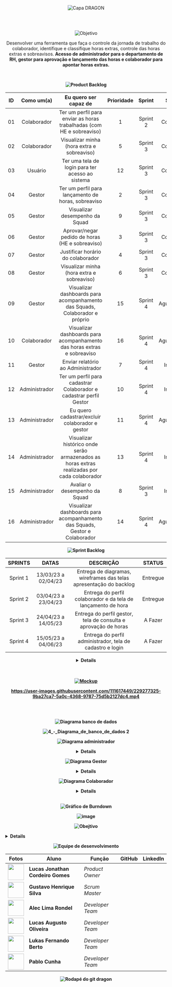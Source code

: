 <div align="center">
 
![Capa DRAGON](https://user-images.githubusercontent.com/111617449/226095576-86edb6ff-c411-401a-8347-f37f1b7fe10f.png)
 
</div>
</br>

<br>

<div align="center">
 
![Objetivo](https://user-images.githubusercontent.com/111617449/226420067-8dd376b4-c7f0-4073-9fa3-b89afe4d7f38.png)
 
 Desenvolver uma ferramenta que faça o controle da jornada de trabalho do colaborador, identifique e classifique horas extras, controle das horas extras e sobreavisos.<b>
Acesso de administrador para o departamento de RH, gestor para aprovação e lançamento das horas e colaborador para apontar horas extras.<b>

</div>

</br>
 
 
<div align="center">
 
![Product Backlog](https://user-images.githubusercontent.com/111617449/226420233-6615cd47-db32-437a-8c34-d13065f930fa.png)
 
 </div>
 
| ID | Como um(a) | Eu quero ser capaz de | Prioridade | Sprint | Status | 
| :-: | :---: | :-----: | :----------: | :---: | :---: | 
| 01 | Colaborador | Ter um perfil para enviar as horas trabalhadas (com HE e sobreaviso) | 1 | Sprint 2 | Concluído | 
| 02 | Colaborador | Visualizar minha (hora extra e sobreaviso) | 5 | Sprint 3 | Concluído | 
| 03 | Usuário | Ter uma tela de login para ter acesso ao sistema | 12 | Sprint 3 | Concluído | 
| 04 | Gestor | Ter um perfil para lançamento de horas, sobreaviso | 2 | Sprint 3 | Concluído | 
| 05 | Gestor | Visualizar desempenho da Squad | 9 | Sprint 3 | Concluído | 
| 06 | Gestor | Aprovar/negar pedido de horas (HE e sobreaviso) | 3 | Sprint 3 | Concluído | 
| 07 | Gestor | Justificar horário do colaborador | 4 | Sprint 3 | Concluído | 
| 08 | Gestor | Visualizar minha (hora extra e sobreaviso) | 6 | Sprint 3 | Concluído | 
| 09 | Gestor | Visualizar dashboards para acompanhamento das Squads, Colaborador e próprio | 15 | Sprint 4 | Aguardando | 
| 10 | Colaborador | Visualizar dashboards para acompanhamento das horas extras e sobreaviso | 16 | Sprint 4 | Aguardando | 
| 11 | Gestor | Enviar relatório ao Administrador| 7 | Sprint 4 | Iniciado | 
| 12 | Administrador | Ter um perfil para cadastrar Colaborador e cadastrar perfil Gestor | 10 | Sprint 4 | Iniciado | 
| 13 | Administrador | Eu quero cadastrar/excluir colaborador e gestor | 11 | Sprint 4 | Aguardando | 
| 14 | Administrador | Visualizar histórico onde serão armazenados as horas extras realizadas por cada colaborador | 13 | Sprint 4 | Iniciado | 
| 15 | Administrador | Avaliar o desempenho da Squad | 8 | Sprint 3 | Iniciado | 
| 16 | Administrador | Visualizar dashboards para acompanhamento das Squads, Gestor e Colaborador | 14 | Sprint 4 | Aguardando | 


<div align="center">

![Sprint Backlog](https://user-images.githubusercontent.com/111617449/226683297-18907cc3-257f-451b-872c-a20534c8f223.png)

</div>


| SPRINTS | DATAS | DESCRIÇÃO | STATUS |
|:-------:|:-----:|:---------:|:------:|
| Sprint 1 | 13/03/23 a 02/04/23 | Entrega de diagramas, wireframes das telas apresentação do backlog | Entregue |
| Sprint 2 | 03/04/23 a 23/04/23 | Entrega do perfil colaborador e da tela de lançamento de hora | Entregue |
| Sprint 3 | 24/04/23 a 14/05/23 | Entrega do perfil gestor, tela de consulta e aprovação de horas | A Fazer |
| Sprint 4 | 15/05/23 a 04/06/23 | Entrega do perfil administrador, tela de cadastro e login | A Fazer |

<div align="center">

<details>
 <a href="https://app.mural.co/t/api1378/m/api1378/1679696337791/dca54b6baacd7c91e18556b306e24030dfa13786?sender=ued17637c814300f6e4121903">Organização das Sprints <img src="https://user-images.githubusercontent.com/125532603/230391124-4c6140a2-3f96-4a1c-b245-f5f74a668cf4.png" height="20">
</details>

<br>
<br>
 
![Mockup](https://user-images.githubusercontent.com/111617449/226683334-0ddb2ed1-9d5b-4c67-a90f-6376e1ff1245.png)
 
 https://user-images.githubusercontent.com/111617449/229277325-9ba27ca7-5a0c-4368-9787-75d5b2127dc4.mp4
 </div>
 
<br>
<br>

<div align="center">

![Diagrama banco de dados](https://user-images.githubusercontent.com/111617449/229276290-7757e54c-ba39-4ecd-a3a0-682514e81fc1.png)
 
![4_-_Diagrama_de_banco_de_dados 2](https://user-images.githubusercontent.com/111617449/229276548-1e06eba6-4375-4105-a716-d6ac273abda0.png)

</div>


<div align="center">

 ![Diagrama administrador](https://user-images.githubusercontent.com/111617449/229276289-0e893d43-f43e-4916-8f72-c83690d2c942.png)
 
 <details>
 
 ![3_-_Diagrama_administrador 222](https://user-images.githubusercontent.com/111407920/230245694-d61bbdc7-0e6d-4063-97d7-e583f4f7a208.png)

</details>

</div>

 
 
<div align="center">

![Diagrama Gestor](https://user-images.githubusercontent.com/111617449/229276292-857dab2d-4f84-43a4-a9c9-26a5c2ace946.png)

<details>

![2_-_Diagrama_gestor](https://user-images.githubusercontent.com/111407920/229246593-018e943b-db20-443b-b36e-e3976f4629ab.png)

</details>

</div>


<div align="center">

![Diagrama Colaborador](https://user-images.githubusercontent.com/111617449/229276291-71972f75-d911-48a6-9699-6b23ce625fce.png)

<details>

![1_-_Diagrama_colaborador](https://user-images.githubusercontent.com/111407920/229246566-21a9f6b5-6f6d-474c-bd6c-e5623bae2a59.png)

</details>

</div>

<br>
<div align="center">
 
 ![Gráfico de Burndown](https://user-images.githubusercontent.com/111617449/233748281-c7cc9bf4-1f30-4eb6-9542-e00c08e4e639.png)
 
  ![image](https://user-images.githubusercontent.com/111617449/233748126-17df1127-3dea-43ae-9a98-37b34e8d0478.png)
 
 </div>
 
<div align="center">

   ![Obejtivo](https://user-images.githubusercontent.com/111617449/229278871-7d19f1d0-df6a-4416-9b16-9671ccd954f4.png)

</div>
 
 <details>

  <ul dir="auto">
   <li><b>Ferramenta utilizada para comunicação com o cliente</b>
    <ul>
     <li><a href="https://app.slack.com/">Slack <img src="https://cdn-icons-png.flaticon.com/512/2111/2111615.png" height="20"></a></li>
    </ul>
   </li>
   <li><b>Ferramenas utilizadas para desenvolver a documentação do projeto</b>
    <ul>
     <li dir="auto"><b>Diagramas</b>
      <a href="http://www.sis4.com/brModelo/">brModelo <img src="https://1.bp.blogspot.com/-QRYdop66NFQ/W5Fpla17bDI/AAAAAAAADfg/Rck2NKfsAYkIhBD5E107wWCpq8GBMIxiACLcBGAs/s1600/brmodelo3.png" height="20"></a>
     <li dir="auto"><b>Wireframes</b>
      <a href="https://www.canva.com/pt_br/">Canva <img src="https://upload.wikimedia.org/wikipedia/commons/thumb/0/08/Canva_icon_2021.svg/2048px-Canva_icon_2021.svg.png" height="20"></a>
     <li dir="auto"><b>Organização das sprints</b>
      <a href="https://www.mural.co/?utm_medium=paid-search&utm_source=adwords&utm_campaign=Core_Brand&utm_adgroup=Mural_-_Branded&utm_campaign_id=11265145092&utm_content=mural%20app&utm_adgroupid=109231331743&gclid=Cj0KCQjwiZqhBhCJARIsACHHEH9jPbljUxv7h4HeDxkVPpT7CkqbjBcB29aM3OCfxnSrI3yje1Pkd4IaArmREALw_wcB">Mural <img src="https://user-images.githubusercontent.com/125532603/230391124-4c6140a2-3f96-4a1c-b245-f5f74a668cf4.png" height="20"></a>
    </ul>
   </li>
   <li><b>Ferramentas utilizadas para desenvolver o projeto</b>
    <ul>
     <li dir="auto"><b>Armazenamento e versionamento do projeto</b>
      <a href="https://github.com/">GitHub <img src="https://cdn-icons-png.flaticon.com/512/25/25231.png" height="20"></a>
      </li>
     <li dir="auto"><b>Front-End</b>
      <a href="https://openjfx.io/">Java FX <img src="https://static.wixstatic.com/media/2724b2_a4c660815dde4271be00cb7e9b9cae2c~mv2.png/v1/fit/w_605%2Ch_533%2Cal_c%2Cq_80,enc_auto/file.jpg" height="20"></a>
      <b> e </b>
      <a href="https://code.visualstudio.com/">Visual Studio Code <img src="https://upload.wikimedia.org/wikipedia/commons/thumb/2/2d/Visual_Studio_Code_1.18_icon.svg/2056px-Visual_Studio_Code_1.18_icon.svg.png" height="20"></a>
      </li>
      <li dir="auto"><b>Back-End</b>
       <a href="https://www.java.com/pt-BR/">Java <img src="https://cdn-icons-png.flaticon.com/512/226/226777.png" height="20"></a>
       <b> e </b>
       <a href="https://www.jetbrains.com/pt-br/idea/">Intellij <img src="https://upload.wikimedia.org/wikipedia/commons/thumb/9/9c/IntelliJ_IDEA_Icon.svg/2048px-IntelliJ_IDEA_Icon.svg.png" height="20"></a>
      </li>
      <li dir="auto"><b>Banco de dados</b>
       <a href="https://www.postgresql.org/">PostgreSQL <img src="https://upload.wikimedia.org/wikipedia/commons/thumb/2/29/Postgresql_elephant.svg/1200px-Postgresql_elephant.svg.png" height="20"></a>
      </li>
      <li dir="auto"><b>Comunicação interna da equipe</b>
       <a href="https://discord.com/">Discord <img src="https://logosmarcas.net/wp-content/uploads/2020/12/Discord-Logo.png" height="20"></a>
       <b> e </b>
       <a href="https://www.whatsapp.com/?lang=pt_br">Whatsapp <img src="https://imagepng.org/wp-content/uploads/2017/08/whatsapp-icone-1.png" height="20"></a>
      </li>
     </ul>
    </li>  
   </ul>
  </details>
 
<div align="center">

![Equipe de desenvolvimento](https://user-images.githubusercontent.com/111617449/227279289-39f6f145-321b-4940-8db0-28e12f9007ac.png)

</div>

<div align="center">

 <table>
 <thead>
 <tr>
 <th>Fotos</th>
 <th>Aluno</th>
 <th>Função</th>
 <th>GitHub</th>
 <th>LinkedIn</th>
 </tr>
 </thead>
 <tbody>

 <tr>
 <td><img src="https://avatars.githubusercontent.com/u/111617449?v=4" width="50" height="50"></td>
 <td><strong>Lucas Jonathan Cordeiro Gomes</strong></td>
 <td><em>Product Owner</em></td>
 <td><a href="https://github.com/lucasjonathangomes"><img src="https://camo.githubusercontent.com/34f11e6964319f34c6c7153d65d7e5a9df4ba3ab0f7ea9a97a1db25c885f1c47/68747470733a2f2f6269742e6c792f336639586f3050" alt="" data-canonical-src="https://bit.ly/3f9Xo0P" style="max-width: 100%;"></a></td>
 <td><a href="https://www.linkedin.com/in/lucasjonathancordeirogomes/" rel="nofollow"><img src="https://camo.githubusercontent.com/e804cb8a525c57bff5e5d5d978558cd7497b03c08c7734a1bf6eb9ac7e6b6909/68747470733a2f2f6269742e6c792f3250315a6f674d" alt="" data-canonical-src="https://bit.ly/2P1ZogM" style="max-width: 100%;"></a></td>
 </tr>

 <tr>
 <td><img src="https://avatars.githubusercontent.com/u/111407920?v=4" width="50" height="50"></td>
 <td><strong>Gustavo Henrique Silva</strong></td>
 <td><em>Scrum Master</em></td>
 <td><a href="https://github.com/Gustavo394"><img src="https://camo.githubusercontent.com/34f11e6964319f34c6c7153d65d7e5a9df4ba3ab0f7ea9a97a1db25c885f1c47/68747470733a2f2f6269742e6c792f336639586f3050" alt="" data-canonical-src="https://bit.ly/3f9Xo0P" style="max-width: 100%;"></a></td>
 <td><a href="https://www.linkedin.com/in/gustavo-h8-silva" rel="nofollow"><img src="https://camo.githubusercontent.com/e804cb8a525c57bff5e5d5d978558cd7497b03c08c7734a1bf6eb9ac7e6b6909/68747470733a2f2f6269742e6c792f3250315a6f674d" alt="" data-canonical-src="https://bit.ly/2P1ZogM" style="max-width: 100%;"></a></td>
 </tr>
  
 <tr>
 <td><img src="https://avatars.githubusercontent.com/u/43094055?v=4" width="50" height="50"></td>
 <td><strong>Alec Lima Rondel</strong></td>
 <td><em>Developer Team</em></td>
 <td><a href="https://github.com/aleclr"><img src="https://camo.githubusercontent.com/34f11e6964319f34c6c7153d65d7e5a9df4ba3ab0f7ea9a97a1db25c885f1c47/68747470733a2f2f6269742e6c792f336639586f3050" alt="" data-canonical-src="https://bit.ly/3f9Xo0P" style="max-width: 100%;"></a></td>
 <td><a href="https://www.linkedin.com/in/alecrondel/" rel="nofollow"><img src="https://camo.githubusercontent.com/e804cb8a525c57bff5e5d5d978558cd7497b03c08c7734a1bf6eb9ac7e6b6909/68747470733a2f2f6269742e6c792f3250315a6f674d" alt="" data-canonical-src="https://bit.ly/2P1ZogM" style="max-width: 100%;"></a></td>
 </tr>

 <tr>
 <td><img src="https://avatars.githubusercontent.com/u/107444159?v=4" width="50" height="50"></td>
 <td><strong>Lucas Augusto Oliveira</strong></td>
 <td><em>Developer Team</em></td>
 <td><a href="https://github.com/LucasOliveira321"><img src="https://camo.githubusercontent.com/34f11e6964319f34c6c7153d65d7e5a9df4ba3ab0f7ea9a97a1db25c885f1c47/68747470733a2f2f6269742e6c792f336639586f3050" alt="" data-canonical-src="https://bit.ly/3f9Xo0P" style="max-width: 100%;"></a></td>
 <td><a href="https://www.linkedin.com/in/lucas-oliveira-1a1275108/" rel="nofollow"><img src="https://camo.githubusercontent.com/e804cb8a525c57bff5e5d5d978558cd7497b03c08c7734a1bf6eb9ac7e6b6909/68747470733a2f2f6269742e6c792f3250315a6f674d" alt="" data-canonical-src="https://bit.ly/2P1ZogM" style="max-width: 100%;"></a></td>
 </tr>

 <tr>
 <td><img src="https://avatars.githubusercontent.com/u/94874696?v=4" width="50" height="50"></td>
 <td><strong>Lukas Fernando Berto</strong></td>
 <td><em>Developer Team</em></td>
 <td><a href="https://github.com/LukasFernando"><img src="https://camo.githubusercontent.com/34f11e6964319f34c6c7153d65d7e5a9df4ba3ab0f7ea9a97a1db25c885f1c47/68747470733a2f2f6269742e6c792f336639586f3050" alt="" data-canonical-src="https://bit.ly/3f9Xo0P" style="max-width: 100%;"></a></td>
 <td><a href="https://www.linkedin.com/in/lukas-fernando/" rel="nofollow"><img src="https://camo.githubusercontent.com/e804cb8a525c57bff5e5d5d978558cd7497b03c08c7734a1bf6eb9ac7e6b6909/68747470733a2f2f6269742e6c792f3250315a6f674d" alt="" data-canonical-src="https://bit.ly/2P1ZogM" style="max-width: 100%;"></a></td>
 </tr>

 <tr>
 <td><img src="https://avatars.githubusercontent.com/u/111435624?v=4" width="50" height="50"></td>
 <td><strong>Pablo Cunha</strong></td>
 <td><em>Developer Team</em></td>
 <td><a href="https://github.com/pabloo-cunha"><img src="https://camo.githubusercontent.com/34f11e6964319f34c6c7153d65d7e5a9df4ba3ab0f7ea9a97a1db25c885f1c47/68747470733a2f2f6269742e6c792f336639586f3050" alt="" data-canonical-src="https://bit.ly/3f9Xo0P" style="max-width: 100%;"></a></td>
 <td><a href="https://www.linkedin.com/in/pabloo-cunha/" rel="nofollow"><img src="https://camo.githubusercontent.com/e804cb8a525c57bff5e5d5d978558cd7497b03c08c7734a1bf6eb9ac7e6b6909/68747470733a2f2f6269742e6c792f3250315a6f674d" alt="" data-canonical-src="https://bit.ly/2P1ZogM" style="max-width: 100%;"></a></td>
 </tr>

 </tbody>
 </table>
 
</div>

 <div align="center">
  
   ![Rodapé do git dragon](https://user-images.githubusercontent.com/111617449/233748683-a4148526-e861-4fb0-bd51-6c6bdcc0e17c.png)
  
</details>


